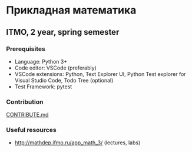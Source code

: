 # Прикладная математика
## ITMO, 2 year, spring semester
### Prerequisites
- Language: Python 3+  
- Code editor: VSCode (preferably)  
- VSCode extensions: Python, Text Explorer UI, Python Test explorer for Visual Studio Code, Todo Tree (optional)
- Test Framework: pytest
### Contribution
[CONTRIBUTE.md](https://github.com/ravaelamanov/primat_SEM4/blob/master/CONTRIBUTE.md)
### Useful resources
- http://mathdep.ifmo.ru/app_math_3/ (lectures, labs)


